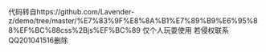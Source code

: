 代码转自https://github.com/Lavender-z/demo/tree/master/%E7%83%9F%E8%8A%B1%E7%89%B9%E6%95%88%EF%BC%88css%2Bjs%EF%BC%89
仅个人玩耍使用
若侵权联系QQ201041516删除